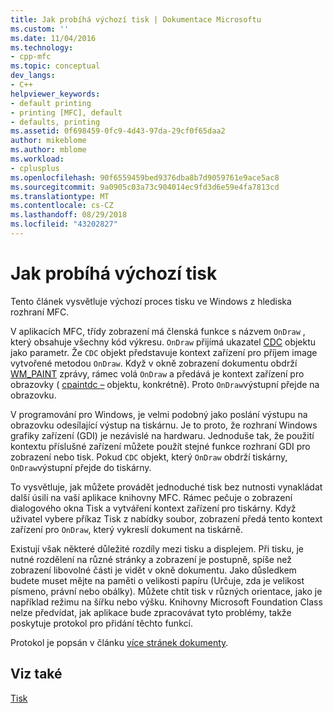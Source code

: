 ```yaml
---
title: Jak probíhá výchozí tisk | Dokumentace Microsoftu
ms.custom: ''
ms.date: 11/04/2016
ms.technology:
- cpp-mfc
ms.topic: conceptual
dev_langs:
- C++
helpviewer_keywords:
- default printing
- printing [MFC], default
- defaults, printing
ms.assetid: 0f698459-0fc9-4d43-97da-29cf0f65daa2
author: mikeblome
ms.author: mblome
ms.workload:
- cplusplus
ms.openlocfilehash: 90f6559459bed9376dba8b7d9059761e9ace5ac8
ms.sourcegitcommit: 9a0905c03a73c904014ec9fd3d6e59e4fa7813cd
ms.translationtype: MT
ms.contentlocale: cs-CZ
ms.lasthandoff: 08/29/2018
ms.locfileid: "43202827"
---
```

# <a name="how-default-printing-is-done"></a>Jak probíhá výchozí tisk
Tento článek vysvětluje výchozí proces tisku ve Windows z hlediska rozhraní MFC.  
  
 V aplikacích MFC, třídy zobrazení má členská funkce s názvem `OnDraw` , který obsahuje všechny kód výkresu. `OnDraw` přijímá ukazatel [CDC](../mfc/reference/cdc-class.md) objektu jako parametr. Že `CDC` objekt představuje kontext zařízení pro příjem image vytvořené metodou `OnDraw`. Když v okně zobrazení dokumentu obdrží [WM_PAINT](/windows/desktop/gdi/wm-paint) zprávy, rámec volá `OnDraw` a předává je kontext zařízení pro obrazovky ( [cpaintdc –](../mfc/reference/cpaintdc-class.md) objektu, konkrétně). Proto `OnDraw`výstupní přejde na obrazovku.  
  
 V programování pro Windows, je velmi podobný jako poslání výstupu na obrazovku odesílající výstup na tiskárnu. Je to proto, že rozhraní Windows grafiky zařízení (GDI) je nezávislé na hardwaru. Jednoduše tak, že použití kontextu příslušné zařízení můžete použít stejné funkce rozhraní GDI pro zobrazení nebo tisk. Pokud `CDC` objekt, který `OnDraw` obdrží tiskárny, `OnDraw`výstupní přejde do tiskárny.  
  
 To vysvětluje, jak můžete provádět jednoduché tisk bez nutnosti vynakládat další úsilí na vaší aplikace knihovny MFC. Rámec pečuje o zobrazení dialogového okna Tisk a vytváření kontext zařízení pro tiskárny. Když uživatel vybere příkaz Tisk z nabídky soubor, zobrazení předá tento kontext zařízení pro `OnDraw`, který vykreslí dokument na tiskárně.  
  
 Existují však některé důležité rozdíly mezi tisku a displejem. Při tisku, je nutné rozdělení na různé stránky a zobrazení je postupně, spíše než zobrazení libovolné části je vidět v okně dokumentu. Jako důsledkem budete muset mějte na paměti o velikosti papíru (Určuje, zda je velikost písmeno, právní nebo obálky). Můžete chtít tisk v různých orientace, jako je například režimu na šířku nebo výšku. Knihovny Microsoft Foundation Class nelze předvídat, jak aplikace bude zpracovávat tyto problémy, takže poskytuje protokol pro přidání těchto funkcí.  
  
 Protokol je popsán v článku [více stránek dokumenty](../mfc/multipage-documents.md).  
  
## <a name="see-also"></a>Viz také  
 [Tisk](../mfc/printing.md)

